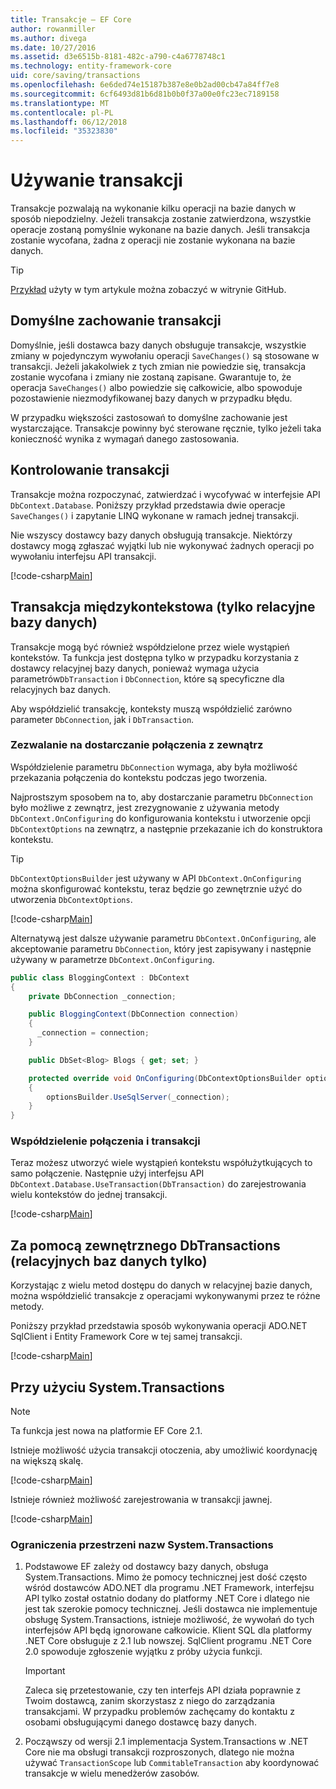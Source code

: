 ```yaml
---
title: Transakcje — EF Core
author: rowanmiller
ms.author: divega
ms.date: 10/27/2016
ms.assetid: d3e6515b-8181-482c-a790-c4a6778748c1
ms.technology: entity-framework-core
uid: core/saving/transactions
ms.openlocfilehash: 6e6ded74e15187b387e8e0b2ad00cb47a84ff7e8
ms.sourcegitcommit: 6cf6493d81b6d81b0b0f37a00e0fc23ec7189158
ms.translationtype: MT
ms.contentlocale: pl-PL
ms.lasthandoff: 06/12/2018
ms.locfileid: "35323830"
---
```

# <a name="using-transactions"></a>Używanie transakcji

Transakcje pozwalają na wykonanie kilku operacji na bazie danych w sposób niepodzielny. Jeżeli transakcja zostanie zatwierdzona, wszystkie operacje zostaną pomyślnie wykonane na bazie danych. Jeśli transakcja zostanie wycofana, żadna z operacji nie zostanie wykonana na bazie danych.

> [!TIP]  
> [Przykład](https://github.com/aspnet/EntityFramework.Docs/tree/master/samples/core/Saving/Saving/Transactions/) użyty w tym artykule można zobaczyć w witrynie GitHub.

## <a name="default-transaction-behavior"></a>Domyślne zachowanie transakcji

Domyślnie, jeśli dostawca bazy danych obsługuje transakcje, wszystkie zmiany w pojedynczym wywołaniu operacji `SaveChanges()` są stosowane w transakcji. Jeżeli jakakolwiek z tych zmian nie powiedzie się, transakcja zostanie wycofana i zmiany nie zostaną zapisane. Gwarantuje to, że operacja `SaveChanges()` albo powiedzie się całkowicie, albo spowoduje pozostawienie niezmodyfikowanej bazy danych w przypadku błędu.

W przypadku większości zastosowań to domyślne zachowanie jest wystarczające. Transakcje powinny być sterowane ręcznie, tylko jeżeli taka konieczność wynika z wymagań danego zastosowania.

## <a name="controlling-transactions"></a>Kontrolowanie transakcji

Transakcje można rozpoczynać, zatwierdzać i wycofywać w interfejsie API `DbContext.Database`. Poniższy przykład przedstawia dwie operacje `SaveChanges()` i zapytanie LINQ wykonane w ramach jednej transakcji.

Nie wszyscy dostawcy bazy danych obsługują transakcje. Niektórzy dostawcy mogą zgłaszać wyjątki lub nie wykonywać żadnych operacji po wywołaniu interfejsu API transakcji.

[!code-csharp[Main](../../../samples/core/Saving/Saving/Transactions/ControllingTransaction/Sample.cs?name=Transaction&highlight=3,17,18,19)]

## <a name="cross-context-transaction-relational-databases-only"></a>Transakcja międzykontekstowa (tylko relacyjne bazy danych)

Transakcje mogą być również współdzielone przez wiele wystąpień kontekstów. Ta funkcja jest dostępna tylko w przypadku korzystania z dostawcy relacyjnej bazy danych, ponieważ wymaga użycia parametrów`DbTransaction` i `DbConnection`, które są specyficzne dla relacyjnych baz danych.

Aby współdzielić transakcję, konteksty muszą współdzielić zarówno parameter `DbConnection`, jak i `DbTransaction`.

### <a name="allow-connection-to-be-externally-provided"></a>Zezwalanie na dostarczanie połączenia z zewnątrz

Współdzielenie parametru `DbConnection` wymaga, aby była możliwość przekazania połączenia do kontekstu podczas jego tworzenia.

Najprostszym sposobem na to, aby dostarczanie parametru `DbConnection` było możliwe z zewnątrz, jest zrezygnowanie z używania metody `DbContext.OnConfiguring` do konfigurowania kontekstu i utworzenie opcji `DbContextOptions` na zewnątrz, a następnie przekazanie ich do konstruktora kontekstu.

> [!TIP]  
> `DbContextOptionsBuilder` jest używany w API `DbContext.OnConfiguring` można skonfigurować kontekstu, teraz będzie go zewnętrznie użyć do utworzenia `DbContextOptions`.

[!code-csharp[Main](../../../samples/core/Saving/Saving/Transactions/SharingTransaction/Sample.cs?name=Context&highlight=3,4,5)]

Alternatywą jest dalsze używanie parametru `DbContext.OnConfiguring`, ale akceptowanie parametru `DbConnection`, który jest zapisywany i następnie używany w parametrze `DbContext.OnConfiguring`.

``` csharp
public class BloggingContext : DbContext
{
    private DbConnection _connection;

    public BloggingContext(DbConnection connection)
    {
      _connection = connection;
    }

    public DbSet<Blog> Blogs { get; set; }

    protected override void OnConfiguring(DbContextOptionsBuilder optionsBuilder)
    {
        optionsBuilder.UseSqlServer(_connection);
    }
}
```

### <a name="share-connection-and-transaction"></a>Współdzielenie połączenia i transakcji

Teraz możesz utworzyć wiele wystąpień kontekstu współużytkujących to samo połączenie. Następnie użyj interfejsu API `DbContext.Database.UseTransaction(DbTransaction)` do zarejestrowania wielu kontekstów do jednej transakcji.

[!code-csharp[Main](../../../samples/core/Saving/Saving/Transactions/SharingTransaction/Sample.cs?name=Transaction&highlight=1,2,3,7,16,23,24,25)]

## <a name="using-external-dbtransactions-relational-databases-only"></a>Za pomocą zewnętrznego DbTransactions (relacyjnych baz danych tylko)

Korzystając z wielu metod dostępu do danych w relacyjnej bazie danych, można współdzielić transakcje z operacjami wykonywanymi przez te różne metody.

Poniższy przykład przedstawia sposób wykonywania operacji ADO.NET SqlClient i Entity Framework Core w tej samej transakcji.

[!code-csharp[Main](../../../samples/core/Saving/Saving/Transactions/ExternalDbTransaction/Sample.cs?name=Transaction&highlight=4,10,21,26,27,28)]

## <a name="using-systemtransactions"></a>Przy użyciu System.Transactions

> [!NOTE]  
> Ta funkcja jest nowa na platformie EF Core 2.1.

Istnieje możliwość użycia transakcji otoczenia, aby umożliwić koordynację na większą skalę.

[!code-csharp[Main](../../../samples/core/Saving/Saving/Transactions/AmbientTransaction/Sample.cs?name=Transaction&highlight=1,2,3,26,27,28)]

Istnieje również możliwość zarejestrowania w transakcji jawnej.

[!code-csharp[Main](../../../samples/core/Saving/Saving/Transactions/CommitableTransaction/Sample.cs?name=Transaction&highlight=1,15,28,29,30)]

### <a name="limitations-of-systemtransactions"></a>Ograniczenia przestrzeni nazw System.Transactions  

1. Podstawowe EF zależy od dostawcy bazy danych, obsługa System.Transactions. Mimo że pomocy technicznej jest dość często wśród dostawców ADO.NET dla programu .NET Framework, interfejsu API tylko został ostatnio dodany do platformy .NET Core i dlatego nie jest tak szerokie pomocy technicznej. Jeśli dostawca nie implementuje obsługę System.Transactions, istnieje możliwość, że wywołań do tych interfejsów API będą ignorowane całkowicie. Klient SQL dla platformy .NET Core obsługuje z 2.1 lub nowszej. SqlClient programu .NET Core 2.0 spowoduje zgłoszenie wyjątku z próby użycia funkcji. 

   > [!IMPORTANT]  
   > Zaleca się przetestowanie, czy ten interfejs API działa poprawnie z Twoim dostawcą, zanim skorzystasz z niego do zarządzania transakcjami. W przypadku problemów zachęcamy do kontaktu z osobami obsługującymi danego dostawcę bazy danych. 

2. Począwszy od wersji 2.1 implementacja System.Transactions w .NET Core nie ma obsługi transakcji rozproszonych, dlatego nie można używać `TransactionScope` lub `CommitableTransaction` aby koordynować transakcje w wielu menedżerów zasobów. 
